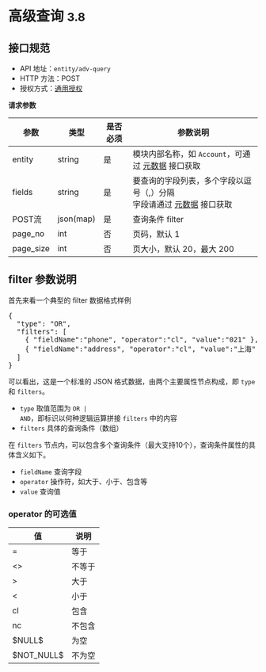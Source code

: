 # 高级查询  <small>3.8</small>

## 接口规范

- API 地址：`entity/adv-query`
- HTTP 方法：POST
- 授权方式：[通用授权](auth-intro.html)

**请求参数**
<table>
<thead>
	<tr>
		<th>参数</th>
		<th>类型</th>
		<th>是否必须</th>
		<th>参数说明</th>
	</tr>
</thead>
<tbody>
	<tr>
		<td>entity</td>
		<td>string</td>
		<td>是</td>
		<td>模块内部名称，如 <code>Account</code>，可通过 <a href="api-metadata.html">元数据</a> 接口获取</td>
	</tr>
	<tr>
		<td>fields</td>
		<td>string</td>
		<td>是</td>
		<td>要查询的字段列表，多个字段以逗号（,）分隔<br>字段请通过 <a href="api-metadata.html">元数据</a> 接口获取</td>
	</tr>
	<tr>
		<td>POST流</td>
		<td>json(map)</td>
		<td>是</td>
		<td>查询条件 filter</td>
	</tr>
	<tr>
		<td>page_no</td>
		<td>int</td>
		<td>否</td>
		<td>页码，默认 1</td>
	</tr>
    <tr>
		<td>page_size</td>
		<td>int</td>
		<td>否</td>
		<td>页大小，默认 20，最大 200</td>
	</tr>
</tbody>
</table>

## filter 参数说明

首先来看一个典型的 filter 数据格式样例

<pre>
{
  "type": "OR",
  "filters": [
    { "fieldName":"phone", "operator":"cl", "value":"021" },
    { "fieldName":"address", "operator":"cl", "value":"上海" }
  ]
}
</pre>

可以看出，这是一个标准的 JSON 格式数据，由两个主要属性节点构成，即 <code>type</code> 和 <code>filters</code>。

- <code>type</code> 取值范围为 <code>OR | AND</code>，即标识以何种逻辑运算拼接 <code>filters</code> 中的内容
- <code>filters</code> 具体的查询条件（数组）

在 <code>filters</code> 节点内，可以包含多个查询条件（最大支持10个），查询条件属性的具体含义如下。

- <code>fieldName</code> 查询字段
- <code>operator</code> 操作符，如大于、小于、包含等
- <code>value</code> 查询值

### operator 的可选值

<table>
<thead>
	<tr>
		<th>值</th>
		<th>说明</th>
	</tr>
</thead>
<tbody>
	<tr>
		<td>=</td>
		<td>等于</td>
	</tr>
	<tr>
		<td>&lt;&gt;</td>
		<td>不等于</td>
	</tr>
	<tr>
		<td>&gt;</td>
		<td>大于</td>
	</tr>
	<tr>
		<td>&lt;</td>
		<td>小于</td>
	</tr>
	<tr>
		<td>cl</td>
		<td>包含</td>
	</tr>
	<tr>
		<td>nc</td>
		<td>不包含</td>
	</tr>
	<tr>
		<td>$NULL$</td>
		<td>为空</td>
	</tr>
	<tr>
		<td>$NOT_NULL$</td>
		<td>不为空</td>
	</tr>
</tbody>
</table>